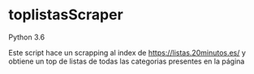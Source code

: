 # toplistasScraper

Python 3.6

Este script hace un scrapping al index de https://listas.20minutos.es/ y obtiene un top de listas de todas las categorias presentes en la página

